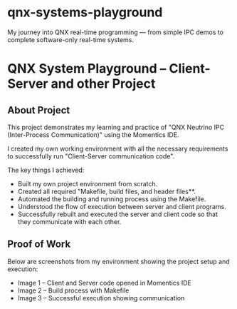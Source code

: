 # qnx-systems-playground
My journey into QNX real-time programming — from simple IPC demos to complete software-only real-time systems.


# QNX System Playground – Client-Server and other Project

## About Project
This project demonstrates my learning and practice of "QNX Neutrino IPC (Inter-Process Communication)" using the Momentics IDE.  

I created my own working environment with all the necessary requirements to successfully run "Client-Server communication code".  

The key things I achieved:
- Built my own project environment from scratch.  
- Created all required "Makefile, build files, and header files**.  
- Automated the building and running process using the Makefile.  
- Understood the flow of execution between server and client programs.  
- Successfully rebuilt and executed the server and client code so that they communicate with each other.  

## Proof of Work
Below are screenshots from my environment showing the project setup and execution:

- Image 1 – Client and Server code opened in Momentics IDE  
- Image 2 – Build process with Makefile  
- Image 3 – Successful execution showing communication  

